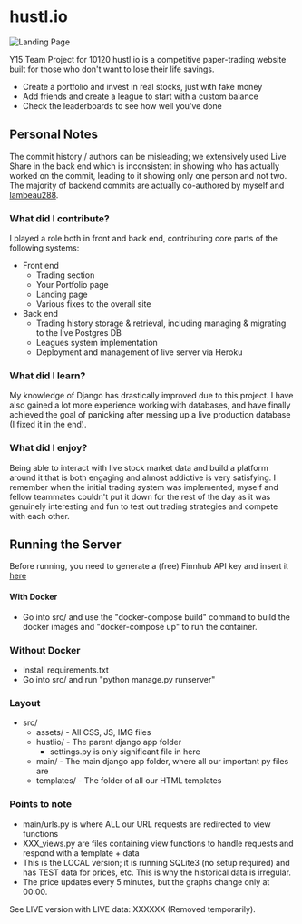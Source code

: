 # hustl.io
![Landing Page](https://i.imgur.com/wxYSafV.png)


Y15 Team Project for 10120
hustl.io is a competitive paper-trading website built for those who don't want to lose their life savings.

- Create a portfolio and invest in real stocks, just with fake money
- Add friends and create a league to start with a custom balance
- Check the leaderboards to see how well you've done

## Personal Notes
The commit history / authors can be misleading; we extensively used Live Share in the back end which is inconsistent in showing who has actually worked on the commit, leading to it showing only one person and not two. The majority of backend commits are actually co-authored by myself and [lambeau288](https://github.com/lambeau288).

### What did I contribute?
I played a role both in front and back end, contributing core parts of the following systems:
- Front end
    - Trading section
    - Your Portfolio page
    - Landing page
    - Various fixes to the overall site
- Back end
    - Trading history storage & retrieval, including managing & migrating to the live Postgres DB
    - Leagues system implementation
    - Deployment and management of live server via Heroku

### What did I learn?
My knowledge of Django has drastically improved due to this project. I have also gained a lot more experience working with databases, and have finally achieved the goal of panicking after messing up a live production database (I fixed it in the end).

### What did I enjoy?
Being able to interact with live stock market data and build a platform around it that is both engaging and almost addictive is very satisfying. I remember when the initial trading system was implemented, myself and fellow teammates couldn't put it down for the rest of the day as it was genuinely interesting and fun to test out trading strategies and compete with each other.


## Running the Server
Before running, you need to generate a (free) Finnhub API key and insert it [here](https://github.com/TorinFelton/hustl.io/blob/0ec1e2db9ab92d9372dc3b2f12be25bd46e04372/src/stock_updater.py#L32)

#### With Docker
- Go into src/ and use the "docker-compose build" command to build the docker images and "docker-compose up" to run the container.
### Without Docker
- Install requirements.txt
- Go into src/ and run "python manage.py runserver"

### Layout
- src/
    - assets/ - All CSS, JS, IMG files
    - hustlio/ - The parent django app folder
        - settings.py is only significant file in here
    - main/ - The main django app folder, where all our important py files are
    - templates/ - The folder of all our HTML templates


### Points to note
- main/urls.py is where ALL our URL requests are redirected to view functions
- XXX_views.py are files containing view functions to handle requests and respond with a template + data
- This is the LOCAL version; it is running SQLite3 (no setup required) and has TEST data for prices, etc. This is why the historical data is irregular. 
- The price updates every 5 minutes, but the graphs change only at 00:00.


See LIVE version with LIVE data: XXXXXX (Removed temporarily).
